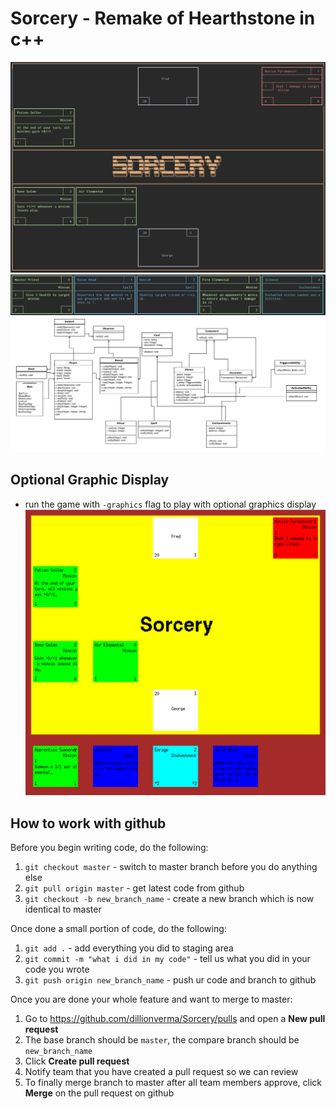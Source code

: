# Sorcery - Remake of Hearthstone in c++
![image](https://github.com/dillionverma/Sorcery/blob/master/pictures/textDisplay.png)
![image](https://github.com/dillionverma/Sorcery/blob/master/pictures/hand.png)
![image](https://github.com/dillionverma/Sorcery/blob/master/pictures/UML.png)

## Optional Graphic Display

 * run the game with `-graphics` flag to play with optional graphics display 
![image](https://github.com/dillionverma/Sorcery/blob/master/pictures/graphicsDisplay.png)

## How to work with github

Before you begin writing code, do the following:
1. `git checkout master` - switch to master branch before you do anything else
2. `git pull origin master` - get latest code from github
3. `git checkout -b new_branch_name` - create a new branch which is now identical to master

Once done a small portion of code, do the following:
1. `git add .` - add everything you did to staging area
2. `git commit -m "what i did in my code"` - tell us what you did in your code you wrote
3. `git push origin new_branch_name` - push ur code and branch to github

Once you are done your whole feature and want to merge to master:
1. Go to https://github.com/dillionverma/Sorcery/pulls and open a **New pull request**
2. The base branch should be `master`, the compare branch should be `new_branch_name`
3. Click **Create pull request**
4. Notify team that you have created a pull request so we can review
5. To finally merge branch to master after all team members approve, click **Merge** on the pull request on github

